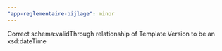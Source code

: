 ```yaml
---
"app-reglementaire-bijlage": minor
---
```


Correct schema:validThrough relationship of Template Version to be an xsd:dateTime
